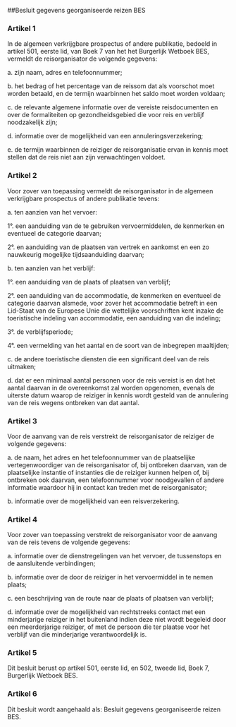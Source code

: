 <meta http-equiv='Content-Type' content='text/html; charset=utf-8' />

##Besluit gegevens georganiseerde reizen BES

### Artikel  1  

In de algemeen verkrijgbare prospectus of andere publikatie, bedoeld in artikel 501, eerste lid, van Boek 7 van het het Burgerlijk Wetboek BES, vermeldt de reisorganisator de volgende gegevens: 

a. zijn naam, adres en telefoonnummer;  

b. het bedrag of het percentage van de reissom dat als voorschot moet worden betaald, en de termijn waarbinnen het saldo moet worden voldaan;  

c. de relevante algemene informatie over de vereiste reisdocumenten en over de formaliteiten op gezondheidsgebied die voor reis en verblijf noodzakelijk zijn;  

d. informatie over de mogelijkheid van een annuleringsverzekering;  

e. de termijn waarbinnen de reiziger de reisorganisatie ervan in kennis moet stellen dat de reis niet aan zijn verwachtingen voldoet.    

### Artikel  2  

Voor zover van toepassing vermeldt de reisorganisator in de algemeen verkrijgbare prospectus of andere publikatie tevens: 

a. ten aanzien van het vervoer: 

1°. een aanduiding van de te gebruiken vervoermiddelen, de kenmerken en eventueel de categorie daarvan;  

2°. en aanduiding van de plaatsen van vertrek en aankomst en een zo nauwkeurig mogelijke tijdsaanduiding daarvan;    

b. ten aanzien van het verblijf: 

1°. een aanduiding van de plaats of plaatsen van verblijf;  

2°. een aanduiding van de accommodatie, de kenmerken en eventueel de categorie daarvan alsmede, voor zover het accommodatie betreft in een Lid-Staat van de Europese Unie die wettelijke voorschriften kent inzake de toeristische indeling van accommodatie, een aanduiding van die indeling;  

3°. de verblijfsperiode;  

4°. een vermelding van het aantal en de soort van de inbegrepen maaltijden;    

c. de andere toeristische diensten die een significant deel van de reis uitmaken;  

d. dat er een minimaal aantal personen voor de reis vereist is en dat het aantal daarvan in de overeenkomst zal worden opgenomen, evenals de uiterste datum waarop de reiziger in kennis wordt gesteld van de annulering van de reis wegens ontbreken van dat aantal.    

### Artikel  3  

Voor de aanvang van de reis verstrekt de reisorganisator de reiziger de volgende gegevens: 

a. de naam, het adres en het telefoonnummer van de plaatselijke vertegenwoordiger van de reisorganisator of, bij ontbreken daarvan, van de plaatselijke instantie of instanties die de reiziger kunnen helpen of, bij ontbreken ook daarvan, een telefoonnummer voor noodgevallen of andere informatie waardoor hij in contact kan treden met de reisorganisator;  

b. informatie over de mogelijkheid van een reisverzekering.    

### Artikel  4  

Voor zover van toepassing verstrekt de reisorganisator voor de aanvang van de reis tevens de volgende gegevens: 

a. informatie over de dienstregelingen van het vervoer, de tussenstops en de aansluitende verbindingen;  

b. informatie over de door de reiziger in het vervoermiddel in te nemen plaats;  

c. een beschrijving van de route naar de plaats of plaatsen van verblijf;  

d. informatie over de mogelijkheid van rechtstreeks contact met een minderjarige reiziger in het buitenland indien deze niet wordt begeleid door een meerderjarige reiziger, of met de persoon die ter plaatse voor het verblijf van die minderjarige verantwoordelijk is.    

### Artikel  5  

Dit besluit berust op artikel 501, eerste lid, en 502, tweede lid, Boek 7, Burgerlijk Wetboek BES.  

### Artikel  6  

Dit besluit wordt aangehaald als: Besluit gegevens georganiseerde reizen BES.  
